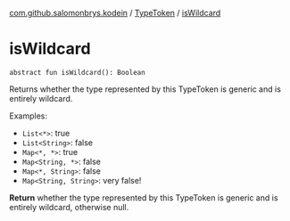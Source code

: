 [com.github.salomonbrys.kodein](../index.md) / [TypeToken](index.md) / [isWildcard](.)

# isWildcard

`abstract fun isWildcard(): Boolean`

Returns whether the type represented by this TypeToken is generic and is entirely wildcard.

Examples:

* `List<*>`: true
* `List<String>`: false
* `Map<*, *>`: true
* `Map<String, *>`: false
* `Map<*, String>`: false
* `Map<String, String>`: very false!

**Return**
whether the type represented by this TypeToken is generic and is entirely wildcard, otherwise null.

